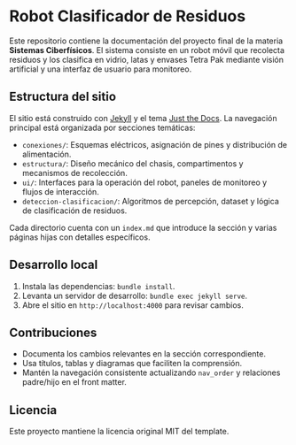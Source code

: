 # Robot Clasificador de Residuos

Este repositorio contiene la documentación del proyecto final de la materia **Sistemas Ciberfísicos**. El sistema consiste en un robot móvil que recolecta residuos y los clasifica en vidrio, latas y envases Tetra Pak mediante visión artificial y una interfaz de usuario para monitoreo.

## Estructura del sitio

El sitio está construido con [Jekyll](https://jekyllrb.com/) y el tema [Just the Docs](https://just-the-docs.github.io/just-the-docs/). La navegación principal está organizada por secciones temáticas:

- `conexiones/`: Esquemas eléctricos, asignación de pines y distribución de alimentación.
- `estructura/`: Diseño mecánico del chasis, compartimentos y mecanismos de recolección.
- `ui/`: Interfaces para la operación del robot, paneles de monitoreo y flujos de interacción.
- `deteccion-clasificacion/`: Algoritmos de percepción, dataset y lógica de clasificación de residuos.

Cada directorio cuenta con un `index.md` que introduce la sección y varias páginas hijas con detalles específicos.

## Desarrollo local

1. Instala las dependencias: `bundle install`.
2. Levanta un servidor de desarrollo: `bundle exec jekyll serve`.
3. Abre el sitio en `http://localhost:4000` para revisar cambios.

## Contribuciones

- Documenta los cambios relevantes en la sección correspondiente.
- Usa títulos, tablas y diagramas que faciliten la comprensión.
- Mantén la navegación consistente actualizando `nav_order` y relaciones padre/hijo en el front matter.

## Licencia

Este proyecto mantiene la licencia original MIT del template.
